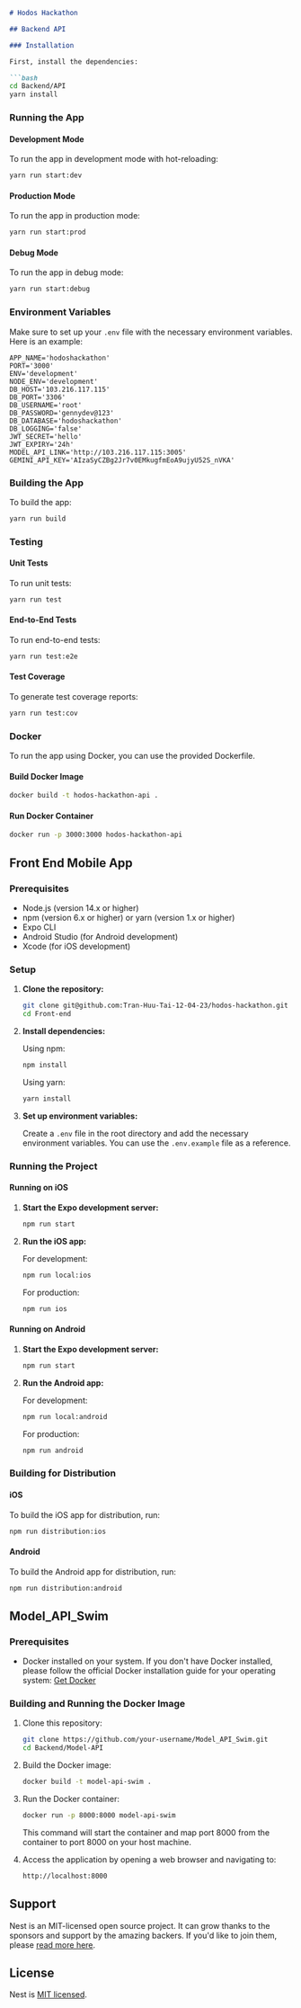 ```md
# Hodos Hackathon

## Backend API

### Installation

First, install the dependencies:

```bash
cd Backend/API
yarn install
```

### Running the App

#### Development Mode

To run the app in development mode with hot-reloading:

```bash
yarn run start:dev
```

#### Production Mode

To run the app in production mode:

```bash
yarn run start:prod
```

#### Debug Mode

To run the app in debug mode:

```bash
yarn run start:debug
```

### Environment Variables

Make sure to set up your `.env` file with the necessary environment variables. Here is an example:

```properties
APP_NAME='hodoshackathon'
PORT='3000'
ENV='development'
NODE_ENV='development'
DB_HOST='103.216.117.115'
DB_PORT='3306'
DB_USERNAME='root'
DB_PASSWORD='gennydev@123'
DB_DATABASE='hodoshackathon'
DB_LOGGING='false'
JWT_SECRET='hello'
JWT_EXPIRY='24h'
MODEL_API_LINK='http://103.216.117.115:3005'
GEMINI_API_KEY='AIzaSyCZBg2Jr7v0EMkugfmEoA9ujyU52S_nVKA'
```

### Building the App

To build the app:

```bash
yarn run build
```

### Testing

#### Unit Tests

To run unit tests:

```bash
yarn run test
```

#### End-to-End Tests

To run end-to-end tests:

```bash
yarn run test:e2e
```

#### Test Coverage

To generate test coverage reports:

```bash
yarn run test:cov
```

### Docker

To run the app using Docker, you can use the provided Dockerfile.

#### Build Docker Image

```bash
docker build -t hodos-hackathon-api .
```

#### Run Docker Container

```bash
docker run -p 3000:3000 hodos-hackathon-api
```

## Front End Mobile App

### Prerequisites

- Node.js (version 14.x or higher)
- npm (version 6.x or higher) or yarn (version 1.x or higher)
- Expo CLI
- Android Studio (for Android development)
- Xcode (for iOS development)

### Setup

1. **Clone the repository:**

    ```sh
    git clone git@github.com:Tran-Huu-Tai-12-04-23/hodos-hackathon.git
    cd Front-end
    ```

2. **Install dependencies:**

    Using npm:
    ```sh
    npm install
    ```

    Using yarn:
    ```sh
    yarn install
    ```

3. **Set up environment variables:**

    Create a `.env` file in the root directory and add the necessary environment variables. You can use the `.env.example` file as a reference.

### Running the Project

#### Running on iOS

1. **Start the Expo development server:**

    ```sh
    npm run start
    ```

2. **Run the iOS app:**

    For development:
    ```sh
    npm run local:ios
    ```

    For production:
    ```sh
    npm run ios
    ```

#### Running on Android

1. **Start the Expo development server:**

    ```sh
    npm run start
    ```

2. **Run the Android app:**

    For development:
    ```sh
    npm run local:android
    ```

    For production:
    ```sh
    npm run android
    ```

### Building for Distribution

#### iOS

To build the iOS app for distribution, run:

```sh
npm run distribution:ios
```

#### Android

To build the Android app for distribution, run:

```sh
npm run distribution:android
```

## Model_API_Swim

### Prerequisites
- Docker installed on your system. If you don't have Docker installed, please follow the official Docker installation guide for your operating system: [Get Docker](https://docs.docker.com/get-docker/)

### Building and Running the Docker Image

1. Clone this repository:
   ```bash
   git clone https://github.com/your-username/Model_API_Swim.git
   cd Backend/Model-API
   ```

2. Build the Docker image:
   ```bash
   docker build -t model-api-swim .
   ```

3. Run the Docker container:
   ```bash
   docker run -p 8000:8000 model-api-swim
   ```

   This command will start the container and map port 8000 from the container to port 8000 on your host machine.

4. Access the application by opening a web browser and navigating to:
   ```bash
   http://localhost:8000
   ```

## Support

Nest is an MIT-licensed open source project. It can grow thanks to the sponsors and support by the amazing backers. If you'd like to join them, please [read more here](https://docs.nestjs.com/support).

## License

Nest is [MIT licensed](LICENSE).
```